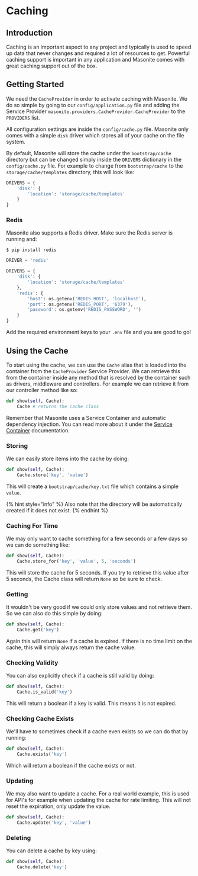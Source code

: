 # Caching

## Introduction

Caching is an important aspect to any project and typically is used to speed up data that never changes and required a lot of resources to get. Powerful caching support is important in any application and Masonite comes with great caching support out of the box.

## Getting Started

We need the `CacheProvider` in order to activate caching with Masonite. We do so simple by going to our `config/application.py` file and adding the Service Provider `masonite.providers.CacheProvider.CacheProvider` to the `PROVIDERS` list.

All configuration settings are inside the `config/cache.py` file. Masonite only comes with a simple `disk` driver which stores all of your cache on the file system.

By default, Masonite will store the cache under the `bootstrap/cache` directory but can be changed simply inside the `DRIVERS` dictionary in the `config/cache.py` file. For example to change from `bootstrap/cache` to the `storage/cache/templates` directory, this will look like:

```python
DRIVERS = {
    'disk': {
        'location': 'storage/cache/templates'
    }
}
```

### Redis

Masonite also supports a Redis driver. Make sure the Redis server is running and:

```text
$ pip install redis
```

```python
DRIVER = 'redis'

DRIVERS = {
    'disk': {
        'location': 'storage/cache/templates'
    },
    'redis': {
        'host': os.getenv('REDIS_HOST', 'localhost'),
        'port': os.getenv('REDIS_PORT', '6379'),
        'password': os.getenv('REDIS_PASSWORD', '')
    }
}
```

Add the required environment keys to your `.env` file and you are good to go!

## Using the Cache

To start using the cache, we can use the `Cache` alias that is loaded into the container from the `CacheProvider` Service Provider. We can retrieve this from the container inside any method that is resolved by the container such as drivers, middleware and controllers. For example we can retrieve it from our controller method like so:

```python
def show(self, Cache):
    Cache # returns the cache class
```

Remember that Masonite uses a Service Container and automatic dependency injection. You can read more about it under the [Service Container](../architectural-concepts/service-container.md) documentation.

### Storing

We can easily store items into the cache by doing:

```python
def show(self, Cache):
    Cache.store('key', 'value')
```

This will create a `bootstrap/cache/key.txt` file which contains a simple `value`.

{% hint style="info" %}
Also note that the directory will be automatically created if it does not exist.
{% endhint %}

### Caching For Time

We may only want to cache something for a few seconds or a few days so we can do something like:

```python
def show(self, Cache):
    Cache.store_for('key', 'value', 5, 'seconds')
```

This will store the cache for 5 seconds. If you try to retrieve this value after 5 seconds, the Cache class will return `None` so be sure to check.

### Getting

It wouldn't be very good if we could only store values and not retrieve them. So we can also do this simple by doing:

```python
def show(self, Cache):
    Cache.get('key')
```

Again this will return `None` if a cache is expired. If there is no time limit on the cache, this will simply always return the cache value.

### Checking Validity

You can also explicitly check if a cache is still valid by doing:

```python
def show(self, Cache):
    Cache.is_valid('key')
```

This will return a boolean if a key is valid. This means it is not expired.

### Checking Cache Exists

We'll have to sometimes check if a cache even exists so we can do that by running:

```python
def show(self, Cache):
    Cache.exists('key')
```

Which will return a boolean if the cache exists or not.

### Updating

We may also want to update a cache. For a real world example, this is used for API's for example when updating the cache for rate limiting. This will not reset the expiration, only update the value.

```python
def show(self, Cache):
    Cache.update('key', 'value')
```

### Deleting

You can delete a cache by key using:

```python
def show(self, Cache):
    Cache.delete('key')
```

